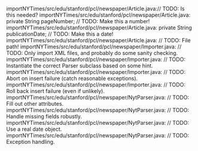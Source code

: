 importNYTimes/src/edu/stanford/pcl/newspaper/Article.java:// TODO:  Is this needed?
importNYTimes/src/edu/stanford/pcl/newspaper/Article.java:    private String pageNumber;  // TODO: Make this a number!
importNYTimes/src/edu/stanford/pcl/newspaper/Article.java:    private String publicationDate;  // TODO: Make this a date!
importNYTimes/src/edu/stanford/pcl/newspaper/Article.java:    // TODO:  File path!
importNYTimes/src/edu/stanford/pcl/newspaper/Importer.java:                // TODO:  Only import XML files, and probably do some sanity checking.
importNYTimes/src/edu/stanford/pcl/newspaper/Importer.java:                    // TODO:  Instantiate the correct Parser subclass based on some hint.
importNYTimes/src/edu/stanford/pcl/newspaper/Importer.java:                    // TODO:  Abort on insert failure (catch reasonable exceptions).
importNYTimes/src/edu/stanford/pcl/newspaper/Importer.java:                    // TODO:  Roll back insert failure (even if unlikely).
importNYTimes/src/edu/stanford/pcl/newspaper/NytParser.java:        // TODO:  Fill out other attributes.
importNYTimes/src/edu/stanford/pcl/newspaper/NytParser.java:    // TODO:  Handle missing fields robustly.
importNYTimes/src/edu/stanford/pcl/newspaper/NytParser.java:            // TODO: Use a real date object.
importNYTimes/src/edu/stanford/pcl/newspaper/NytParser.java:        // TODO:  Exception handling.
